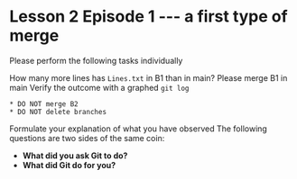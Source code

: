 
# Lesson 2 Episode 1 --- a first type of merge
Please perform the following tasks individually

How many more lines has `Lines.txt` in B1 than in main?
Please merge B1 in main
Verify the outcome with a graphed `git log`

````{attention}
* DO NOT merge B2
* DO NOT delete branches
````

Formulate your explanation of what you have observed
The following questions are two sides of the same coin:
* **What did you ask Git to do?**
* **What did Git do for you?**
